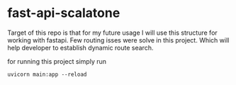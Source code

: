# fast-api-scalatone
Target of this repo is that for my future usage I will use this structure for working with fastapi. Few routing isses were solve in this project. Which will help
developer to establish dynamic route search.

for running this project simply run
```
uvicorn main:app --reload
```
